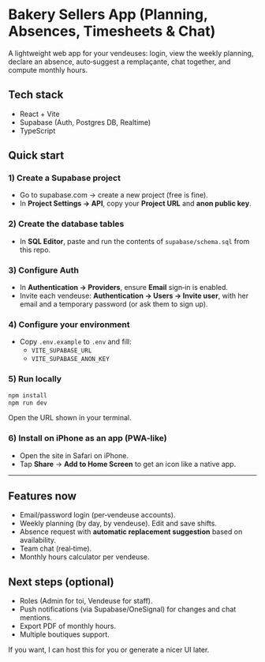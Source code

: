 
# Bakery Sellers App (Planning, Absences, Timesheets & Chat)

A lightweight web app for your vendeuses: login, view the weekly planning, declare an absence, auto‑suggest a remplaçante, chat together, and compute monthly hours.

## Tech stack
- React + Vite
- Supabase (Auth, Postgres DB, Realtime)
- TypeScript

## Quick start

### 1) Create a Supabase project
- Go to supabase.com → create a new project (free is fine).
- In **Project Settings → API**, copy your **Project URL** and **anon public key**.

### 2) Create the database tables
- In **SQL Editor**, paste and run the contents of `supabase/schema.sql` from this repo.

### 3) Configure Auth
- In **Authentication → Providers**, ensure **Email** sign‑in is enabled.
- Invite each vendeuse: **Authentication → Users → Invite user**, with her email and a temporary password (or ask them to sign up).

### 4) Configure your environment
- Copy `.env.example` to `.env` and fill:
  - `VITE_SUPABASE_URL`
  - `VITE_SUPABASE_ANON_KEY`

### 5) Run locally
```bash
npm install
npm run dev
```
Open the URL shown in your terminal.

### 6) Install on iPhone as an app (PWA-like)
- Open the site in Safari on iPhone.
- Tap **Share** → **Add to Home Screen** to get an icon like a native app.

---

## Features now
- Email/password login (per‑vendeuse accounts).
- Weekly planning (by day, by vendeuse). Edit and save shifts.
- Absence request with **automatic replacement suggestion** based on availability.
- Team chat (real‑time).
- Monthly hours calculator per vendeuse.

## Next steps (optional)
- Roles (Admin for toi, Vendeuse for staff).
- Push notifications (via Supabase/OneSignal) for changes and chat mentions.
- Export PDF of monthly hours.
- Multiple boutiques support.

If you want, I can host this for you or generate a nicer UI later.
